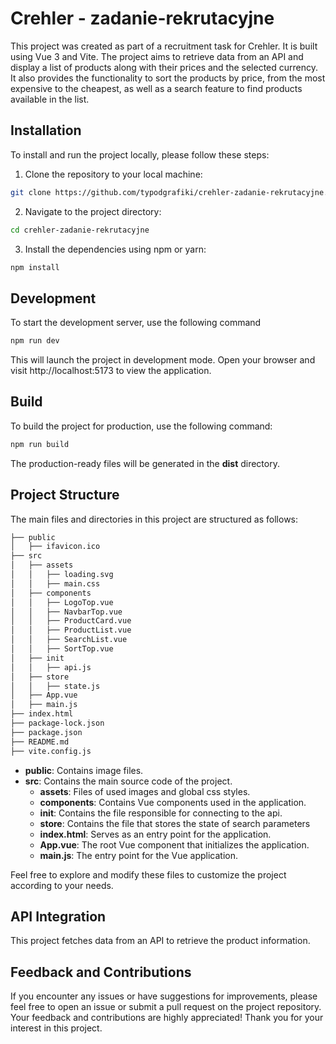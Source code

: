# Crehler - zadanie-rekrutacyjne

This project was created as part of a recruitment task for Crehler. It is built using Vue 3 and Vite. The project aims to retrieve data from an API and display a list of products along with their prices and the selected currency. It also provides the functionality to sort the products by price, from the most expensive to the cheapest, as well as a search feature to find products available in the list.

## Installation
To install and run the project locally, please follow these steps:

1. Clone the repository to your local machine:
```sh
git clone https://github.com/typodgrafiki/crehler-zadanie-rekrutacyjne.git
```

2. Navigate to the project directory:
```sh
cd crehler-zadanie-rekrutacyjne
```

3. Install the dependencies using npm or yarn:
```sh
npm install
```

## Development
To start the development server, use the following command
```sh
npm run dev
```
This will launch the project in development mode. Open your browser and visit http://localhost:5173 to view the application.

## Build
To build the project for production, use the following command:
```sh
npm run build
```
The production-ready files will be generated in the **dist** directory.

## Project Structure
The main files and directories in this project are structured as follows:
```sh
├── public
│   ├── ifavicon.ico
├── src
│   ├── assets
│   │   ├── loading.svg
│   │   ├── main.css
│   ├── components
│   │   ├── LogoTop.vue
│   │   ├── NavbarTop.vue
│   │   ├── ProductCard.vue
│   │   ├── ProductList.vue
│   │   ├── SearchList.vue
│   │   ├── SortTop.vue
│   ├── init
│   │   ├── api.js
│   ├── store
│   │   ├── state.js
│   ├── App.vue
│   ├── main.js
├── index.html
├── package-lock.json
├── package.json
├── README.md
├── vite.config.js
```

- **public**: Contains image files.
- **src**: Contains the main source code of the project.
    - **assets**: Files of used images and global css styles.
    - **components**: Contains Vue components used in the application.
    - **init**: Contains the file responsible for connecting to the api.
    - **store**: Contains the file that stores the state of search parameters
    - **index.html**: Serves as an entry point for the application.
    - **App.vue**: The root Vue component that initializes the application.
    - **main.js**: The entry point for the Vue application.
    
Feel free to explore and modify these files to customize the project according to your needs.

## API Integration
This project fetches data from an API to retrieve the product information. 

## Feedback and Contributions
If you encounter any issues or have suggestions for improvements, please feel free to open an issue or submit a pull request on the project repository. Your feedback and contributions are highly appreciated!
Thank you for your interest in this project.

